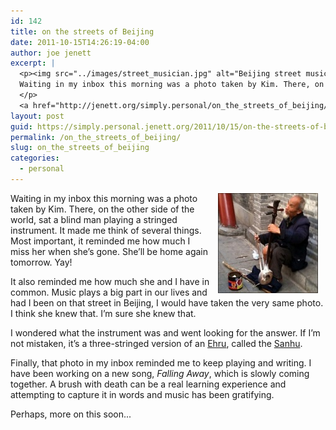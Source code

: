 ```yaml
---
id: 142
title: on the streets of Beijing
date: 2011-10-15T14:26:19-04:00
author: joe jenett
excerpt: |
  <p><img src="../images/street_musician.jpg" alt="Beijing street musician" style="position:relative;float:right;margin:0 12px;border:none;">
  Waiting in my inbox this morning was a photo taken by Kim. There, on the other side of the world, sat a blind man playing a stringed instrument. It made me think of several things. Most important, it reminded me how much I miss her when she's gone. She'll be home again tomorrow. Yay!
  </p>
  <a href="http://jenett.org/simply.personal/on_the_streets_of_beijing/#more">Continue reading "on the streets of Beijing" &raquo;</a>
layout: post
guid: https://simply.personal.jenett.org/2011/10/15/on-the-streets-of-beijing/
permalink: /on_the_streets_of_beijing/
slug: on_the_streets_of_beijing
categories:
  - personal
---
```

<img src="../images/street_musician.jpg" alt="Beijing street musician" style="position:relative;float:right;margin:0 12px;border:none;">  
Waiting in my inbox this morning was a photo taken by Kim. There, on the other side of the world, sat a blind man playing a stringed instrument. It made me think of several things. Most important, it reminded me how much I miss her when she’s gone. She’ll be home again tomorrow. Yay! 

<!--more-->

It also reminded me how much she and I have in common. Music plays a big part in our lives and had I been on that street in Beijing, I would have taken the very same photo. I think she knew that. I’m sure she knew that. 

I wondered what the instrument was and went looking for the answer. If I’m not mistaken, it’s a three-stringed version of an [Ehru](http://en.wikipedia.org/wiki/Erhu), called the [Sanhu](http://en.wikipedia.org/wiki/Sanhu). 

Finally, that photo in my inbox reminded me to keep playing and writing. I have been working on a new song, _Falling Away_, which is slowly coming together. A brush with death can be a real learning experience and attempting to capture it in words and music has been gratifying. 

Perhaps, more on this soon...